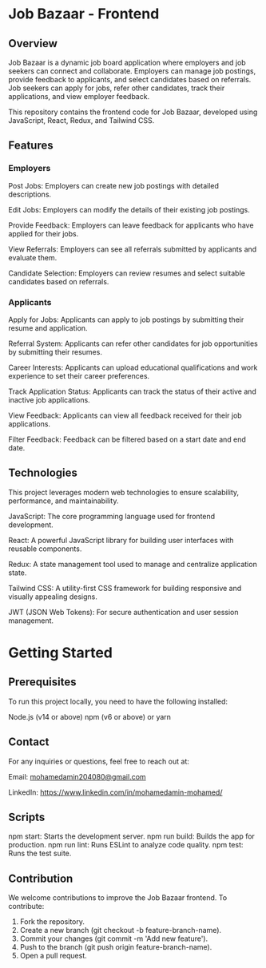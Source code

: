 # Job Bazaar - Frontend
## Overview
Job Bazaar is a dynamic job board application where employers and job seekers can connect and collaborate. Employers can manage job postings, provide feedback to applicants, and select candidates based on referrals. Job seekers can apply for jobs, refer other candidates, track their applications, and view employer feedback.

This repository contains the frontend code for Job Bazaar, developed using JavaScript, React, Redux, and Tailwind CSS.

## Features
### Employers
Post Jobs: Employers can create new job postings with detailed descriptions.

Edit Jobs: Employers can modify the details of their existing job postings.

Provide Feedback: Employers can leave feedback for applicants who have applied for their jobs.

View Referrals: Employers can see all referrals submitted by applicants and evaluate them.

Candidate Selection: Employers can review resumes and select suitable candidates based on referrals.

### Applicants
Apply for Jobs: Applicants can apply to job postings by submitting their resume and application.

Referral System: Applicants can refer other candidates for job opportunities by submitting their resumes.

Career Interests: Applicants can upload educational qualifications and work experience to set their career preferences.

Track Application Status: Applicants can track the status of their active and inactive job applications.

View Feedback: Applicants can view all feedback received for their job applications.

Filter Feedback: Feedback can be filtered based on a start date and end date.

## Technologies
This project leverages modern web technologies to ensure scalability, performance, and maintainability.

JavaScript: The core programming language used for frontend development.

React: A powerful JavaScript library for building user interfaces with reusable components.

Redux: A state management tool used to manage and centralize application state.

Tailwind CSS: A utility-first CSS framework for building responsive and visually appealing designs.

JWT (JSON Web Tokens): For secure authentication and user session management.

# Getting Started
## Prerequisites

To run this project locally, you need to have the following installed:

Node.js (v14 or above)
npm (v6 or above) or yarn

## Contact
For any inquiries or questions, feel free to reach out at:

Email: mohamedamin204080@gmail.com

LinkedIn: https://www.linkedin.com/in/mohamedamin-mohamed/

## Scripts
  npm start: Starts the development server.
  npm run build: Builds the app for production.
  npm run lint: Runs ESLint to analyze code quality.
  npm test: Runs the test suite.
  
## Contribution
We welcome contributions to improve the Job Bazaar frontend. To contribute:

1. Fork the repository.
2. Create a new branch (git checkout -b feature-branch-name).
3. Commit your changes (git commit -m 'Add new feature').
4. Push to the branch (git push origin feature-branch-name).
5. Open a pull request.
